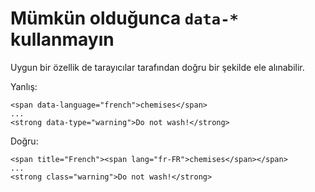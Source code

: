 # Mümkün olduğunca `data-*` kullanmayın

Uygun bir özellik de tarayıcılar tarafından doğru bir şekilde ele alınabilir.

Yanlış:

```
<span data-language="french">chemises</span>
...
<strong data-type="warning">Do not wash!</strong>
```

Doğru:

```
<span title="French"><span lang="fr-FR">chemises</span></span>
...
<strong class="warning">Do not wash!</strong>
```
